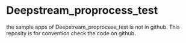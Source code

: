 # Deepstream_proprocess_test
 the sample apps of Deepstream_proprocess_test is not in github. This reposity is for convention check the code on github. 
